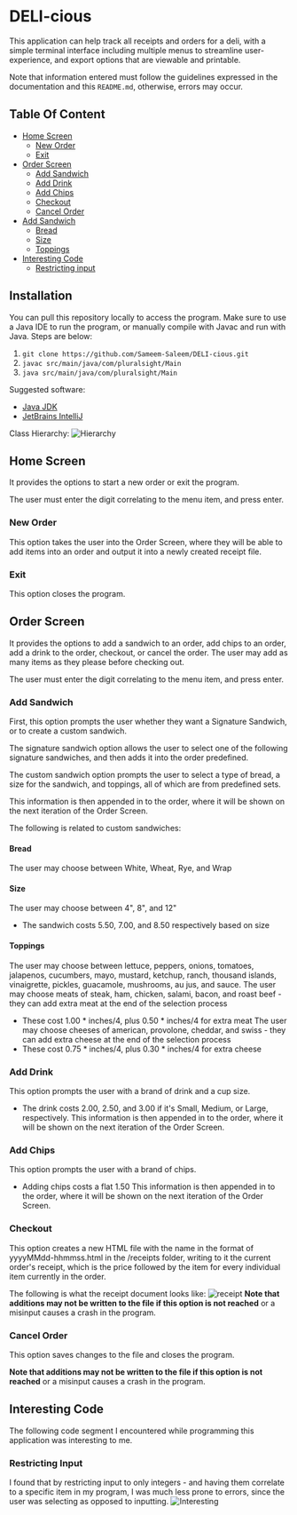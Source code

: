 # DELI-cious
This application can help track all receipts and orders for a deli, with a simple terminal interface including multiple menus to streamline user-experience, and export options that are viewable and printable.

Note that information entered must follow the guidelines expressed in the documentation and this `README.md`, otherwise, errors may occur.



## Table Of Content
- [Home Screen](#home-screen)
    - [New Order](#new-order)
    - [Exit](#exit)
- [Order Screen](#order-screen)
    - [Add Sandwich](#add-sandwich)
    - [Add Drink](#add-drink)
    - [Add Chips](#add-chips)
    - [Checkout](#checkout)
    - [Cancel Order](#cancel-order)
- [Add Sandwich](#add-sandwich)
    - [Bread](#bread)
    - [Size](#size)
    - [Toppings](#toppings)
- [Interesting Code](#interesting-code)
    - [Restricting input](#restricting-input)



## Installation
You can pull this repository locally to access the program. Make sure to use a Java IDE to run the program, or manually compile with Javac and run with Java. Steps are below:
1. `git clone https://github.com/Sameem-Saleem/DELI-cious.git`
2. `javac src/main/java/com/pluralsight/Main`
3. `java src/main/java/com/pluralsight/Main`

Suggested software:
- [Java JDK](https://www.oracle.com/th/java/technologies/downloads)
- [JetBrains IntelliJ](https://www.jetbrains.com/idea/download/)

Class Hierarchy:
![Hierarchy](https://media.discordapp.net/attachments/219982898550276096/1308188946467000510/image.png?ex=673d0965&is=673bb7e5&hm=6cebb19e29b2665fb56533ed51d71d577ac18ce763f34fae14fbcb1409a19ccd&=&format=webp&quality=lossless&width=2160&height=1080)


## Home Screen
It provides the options to start a new order or exit the program.

The user must enter the digit correlating to the menu item, and press enter.



### New Order
This option takes the user into the Order Screen, where they will be able to add items into an order and output it into a newly created receipt file.



### Exit
This option closes the program.



## Order Screen
It provides the options to add a sandwich to an order, add chips to an order, add a drink to the order, checkout, or cancel the order. The user may add as many items as they please before checking out.

The user must enter the digit correlating to the menu item, and press enter.



### Add Sandwich
First, this option prompts the user whether they want a Signature Sandwich, or to create a custom sandwich.

The signature sandwich option allows the user to select one of the following signature sandwiches, and then adds it into the order predefined.

The custom sandwich option prompts the user to select a type of bread, a size for the sandwich, and toppings, all of which are from predefined sets.

This information is then appended in to the order, where it will be shown on the next iteration of the Order Screen.

The following is related to custom sandwiches:

#### Bread
The user may choose between White, Wheat, Rye, and Wrap
#### Size
The user may choose between 4", 8", and 12"
- The sandwich costs 5.50, 7.00, and 8.50 respectively based on size
#### Toppings
The user may choose between lettuce, peppers, onions, tomatoes, jalapenos, cucumbers, mayo, mustard, ketchup, ranch, thousand islands, vinaigrette, pickles, guacamole, mushrooms, au jus, and sauce.
The user may choose meats of steak, ham, chicken, salami, bacon, and roast beef - they can add extra meat at the end of the selection process
- These cost 1.00 * inches/4, plus 0.50 * inches/4 for extra meat
The user may choose cheeses of american, provolone, cheddar, and swiss - they can add extra cheese at the end of the selection process
- These cost 0.75 * inches/4, plus 0.30 * inches/4 for extra cheese

### Add Drink
This option prompts the user with a brand of drink and a cup size.
- The drink costs 2.00, 2.50, and 3.00 if it's Small, Medium, or Large, respectively.
This information is then appended in to the order, where it will be shown on the next iteration of the Order Screen.



### Add Chips
This option prompts the user with a brand of chips.
- Adding chips costs a flat 1.50
This information is then appended in to the order, where it will be shown on the next iteration of the Order Screen.



### Checkout
This option creates a new HTML file with the name in the format of yyyyMMdd-hhmmss.html in the /receipts folder, writing to it the current order's receipt, which is the price followed by the item for every individual item currently in the order.

The following is what the receipt document looks like: 
![receipt](https://media.discordapp.net/attachments/219982898550276096/1308355249236611092/image.png?ex=673da447&is=673c52c7&hm=582a2ca7d630e4082266953dbcf20640ea5b0e42757003ca24028114939e6bf1&=&format=webp&quality=lossless&width=694&height=1184)
**Note that additions may not be written to the file if this option is not reached** or a misinput causes a crash in the program.


### Cancel Order
This option saves changes to the file and closes the program.

**Note that additions may not be written to the file if this option is not reached** or a misinput causes a crash in the program.



## Interesting Code
The following code segment I encountered while programming this application was interesting to me.



### Restricting Input
I found that by restricting input to only integers - and having them correlate to a specific item in my program, I was much less prone to errors, since the user was selecting as opposed to inputting.
![Interesting](https://media.discordapp.net/attachments/219982898550276096/1308355894911959040/image.png?ex=673da4e1&is=673c5361&hm=6e8b0007c6fecf9093f199cd4824433ec730474999ead390b2a8276267832952&=&format=webp&quality=lossless&width=1964&height=1186)
